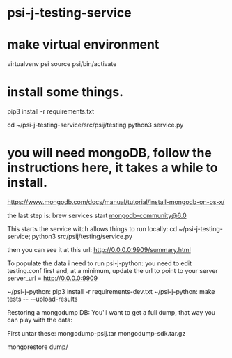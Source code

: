 # psi-j-testing-service

# make virtual environment
virtualvenv psi
source psi/bin/activate

# install some things.

pip3 install -r requirements.txt

cd ~/psi-j-testing-service/src/psij/testing
python3 service.py

# you will need mongoDB, follow the instructions here, it takes a while to install.
https://www.mongodb.com/docs/manual/tutorial/install-mongodb-on-os-x/

the last step is:
brew services start mongodb-community@6.0


This starts the service witch allows things to run locally:
cd ~/psi-j-testing-service; 
python3 src/psij/testing/service.py 

then you can see it at this url:
http://0.0.0.0:9909/summary.html



To populate the data i need to run psi-j-python:
you need to edit testing.conf first and, at a minimum, update the url to point to your server
server_url = http://0.0.0.0:9909

~/psi-j-python: pip3 install -r requirements-dev.txt
~/psi-j-python: make tests -- --upload-results


Restoring a mongodump DB:
You'll want to get a full dump, that way you can play with the data:

First untar these:
mongodump-psij.tar
mongodump-sdk.tar.gz

mongorestore dump/



